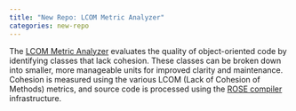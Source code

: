 ```yaml
---
title: "New Repo: LCOM Metric Analyzer"
categories: new-repo
---
```


The [LCOM Metric Analyzer](https://github.com/LLNL/ROSE-LCOM-Tools) evaluates the quality of object-oriented code by identifying classes that lack cohesion. These classes can be broken down into smaller, more manageable units for improved clarity and maintenance. Cohesion is measured using the various LCOM (Lack of Cohesion of Methods) metrics, and source code is processed using the [ROSE compiler](https://github.com/rose-compiler/rose) infrastructure.
